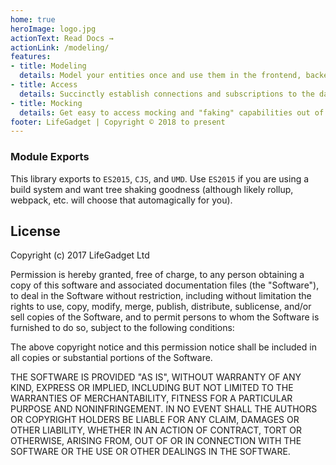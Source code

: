 ```yaml
---
home: true
heroImage: logo.jpg
actionText: Read Docs →
actionLink: /modeling/
features:
- title: Modeling
  details: Model your entities once and use them in the frontend, backend, and database
- title: Access
  details: Succinctly establish connections and subscriptions to the data you need
- title: Mocking
  details: Get easy to access mocking and "faking" capabilities out of the box for your models
footer: LifeGadget | Copyright © 2018 to present
---
```


### Module Exports

This library exports to `ES2015`, `CJS`, and `UMD`. Use `ES2015` if you are using a build system and want tree shaking goodness (although likely rollup, webpack, etc. will choose that automagically for you).

## License

Copyright (c) 2017 LifeGadget Ltd

Permission is hereby granted, free of charge, to any person obtaining a copy of
this software and associated documentation files (the "Software"), to deal in
the Software without restriction, including without limitation the rights to
use, copy, modify, merge, publish, distribute, sublicense, and/or sell copies
of the Software, and to permit persons to whom the Software is furnished to do
so, subject to the following conditions:

The above copyright notice and this permission notice shall be included in all
copies or substantial portions of the Software.

THE SOFTWARE IS PROVIDED "AS IS", WITHOUT WARRANTY OF ANY KIND, EXPRESS OR
IMPLIED, INCLUDING BUT NOT LIMITED TO THE WARRANTIES OF MERCHANTABILITY,
FITNESS FOR A PARTICULAR PURPOSE AND NONINFRINGEMENT. IN NO EVENT SHALL THE
AUTHORS OR COPYRIGHT HOLDERS BE LIABLE FOR ANY CLAIM, DAMAGES OR OTHER
LIABILITY, WHETHER IN AN ACTION OF CONTRACT, TORT OR OTHERWISE, ARISING FROM,
OUT OF OR IN CONNECTION WITH THE SOFTWARE OR THE USE OR OTHER DEALINGS IN THE
SOFTWARE.
